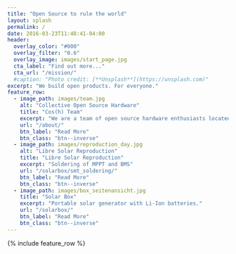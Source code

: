 ```yaml
---
title: "Open Source to rule the world"
layout: splash
permalink: /
date: 2016-03-23T11:48:41-04:00
header:
  overlay_color: "#000"
  overlay_filter: "0.6"
  overlay_image: images/start_page.jpg
  cta_label: "Find out more..."
  cta_url: "/mission/"
  #caption: "Photo credit: [**Unsplash**](https://unsplash.com)"
excerpt: "We build open products. For everyone."
feature_row:
  - image_path: images/team.jpg
    alt: "Collective Open Source Hardware"
    title: "Cos(h) Team"
    excerpt: "We are a team of open source hardware enthusiasts located in Hamburg."
    url: "/about/"
    btn_label: "Read More"
    btn_class: "btn--inverse"
  - image_path: images/reproduction_day.jpg
    alt: "Libre Solar Reproduction"
    title: "Libre Solar Reproduction"
    excerpt: "Soldering of MPPT and BMS"
    url: "/solarbox/smt_soldering/"
    btn_label: "Read More"
    btn_class: "btn--inverse"
  - image_path: images/box_seitenansicht.jpg
    title: "Solar Box"
    excerpt: "Portable solar generator with Li-Ion batteries."
    url: "/solarbox/"
    btn_label: "Read More"
    btn_class: "btn--inverse"
---
```


{% include feature_row %}

